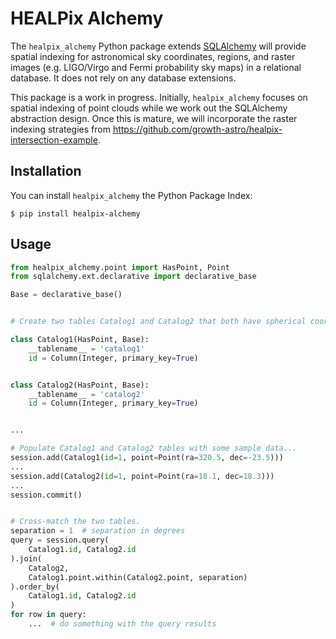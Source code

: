 # HEALPix Alchemy

The `healpix_alchemy` Python package extends [SQLAlchemy] will provide spatial
indexing for astronomical sky coordinates, regions, and raster images (e.g.
LIGO/Virgo and Fermi probability sky maps) in a relational database. It does
not rely on any database extensions.

This package is a work in progress. Initially, `healpix_alchemy` focuses on
spatial indexing of point clouds while we work out the SQLAlchemy abstraction
design. Once this is mature, we will incorporate the raster indexing strategies
from https://github.com/growth-astro/healpix-intersection-example.

## Installation

You can install `healpix_alchemy` the Python Package Index:

    $ pip install healpix-alchemy

## Usage

```python
from healpix_alchemy.point import HasPoint, Point
from sqlalchemy.ext.declarative import declarative_base

Base = declarative_base()


# Create two tables Catalog1 and Catalog2 that both have spherical coordinates.

class Catalog1(HasPoint, Base):
    __tablename__ = 'catalog1'
    id = Column(Integer, primary_key=True)


class Catalog2(HasPoint, Base):
    __tablename__ = 'catalog2'
    id = Column(Integer, primary_key=True)


...

# Populate Catalog1 and Catalog2 tables with some sample data...
session.add(Catalog1(id=1, point=Point(ra=320.5, dec=-23.5)))
...
session.add(Catalog2(id=1, point=Point(ra=18.1, dec=18.3)))
...
session.commit()


# Cross-match the two tables.
separation = 1  # separation in degrees
query = session.query(
    Catalog1.id, Catalog2.id
).join(
    Catalog2,
    Catalog1.point.within(Catalog2.point, separation)
).order_by(
    Catalog1.id, Catalog2.id
)
for row in query:
    ...  # do something with the query results
```

[SQLAlchemy]: https://www.sqlalchemy.org
